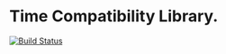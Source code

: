 Time Compatibility Library.
=======================================================

[![Build Status](https://travis-ci.org/lasp-lang/time_compat.svg?branch=master)](https://travis-ci.org/lasp-lang/time_compat)
